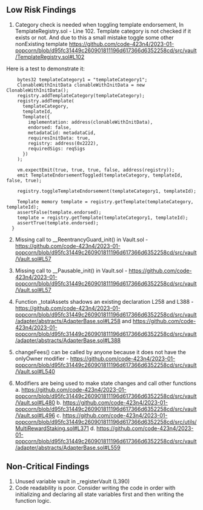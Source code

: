 ## Low Risk Findings
1. Category check is needed when toggling template endorsement, In TemplateRegistry.sol - Line 102. Template category is not checked if it exists or not. And due to this a small mistake toggle some other nonExisting template
https://github.com/code-423n4/2023-01-popcorn/blob/d95fc31449c260901811196d617366d6352258cd/src/vault/TemplateRegistry.sol#L102

Here is a test to demonstrate it:
```function test__toggleTemplateEndorsement_wrong_Category() public {
    bytes32 templateCategory1 = "templateCategory1";
    ClonableWithInitData clonableWithInitData = new ClonableWithInitData();
    registry.addTemplateCategory(templateCategory);
    registry.addTemplate(
      templateCategory,
      templateId,
      Template({
        implementation: address(clonableWithInitData),
        endorsed: false,
        metadataCid: metadataCid,
        requiresInitData: true,
        registry: address(0x2222),
        requiredSigs: reqSigs
      })
    );

    vm.expectEmit(true, true, true, false, address(registry));
    emit TemplateEndorsementToggled(templateCategory, templateId, false, true);

    registry.toggleTemplateEndorsement(templateCategory1, templateId);

    Template memory template = registry.getTemplate(templateCategory, templateId);
    assertFalse(template.endorsed);
    template = registry.getTemplate(templateCategory1, templateId);
    assertTrue(template.endorsed);
  }
```

2. Missing call to __ReentrancyGuard_init() in Vault.sol - https://github.com/code-423n4/2023-01-popcorn/blob/d95fc31449c260901811196d617366d6352258cd/src/vault/Vault.sol#L57

3. Missing call to __Pausable_init() in Vault.sol - https://github.com/code-423n4/2023-01-popcorn/blob/d95fc31449c260901811196d617366d6352258cd/src/vault/Vault.sol#L57

4. Function _totalAssets shadows an existing declaration L258 and L388 - https://github.com/code-423n4/2023-01-popcorn/blob/d95fc31449c260901811196d617366d6352258cd/src/vault/adapter/abstracts/AdapterBase.sol#L258 and https://github.com/code-423n4/2023-01-popcorn/blob/d95fc31449c260901811196d617366d6352258cd/src/vault/adapter/abstracts/AdapterBase.sol#L388

5. changeFees() can be called by anyone because it does not have the onlyOwner modifier - https://github.com/code-423n4/2023-01-popcorn/blob/d95fc31449c260901811196d617366d6352258cd/src/vault/Vault.sol#L540

6. Modifiers are being used to make state changes and call other functions 
 a. https://github.com/code-423n4/2023-01-popcorn/blob/d95fc31449c260901811196d617366d6352258cd/src/vault/Vault.sol#L480
 b. https://github.com/code-423n4/2023-01-popcorn/blob/d95fc31449c260901811196d617366d6352258cd/src/vault/Vault.sol#L496
 c. https://github.com/code-423n4/2023-01-popcorn/blob/d95fc31449c260901811196d617366d6352258cd/src/utils/MultiRewardStaking.sol#L371
 d. https://github.com/code-423n4/2023-01-popcorn/blob/d95fc31449c260901811196d617366d6352258cd/src/vault/adapter/abstracts/AdapterBase.sol#L559

## Non-Critical Findings
1. Unused variable vault in _registerVault (L390)
2. Code readability is poor. Consider writing the code in order with initializing and declaring all state variables first and then writing the function logic.